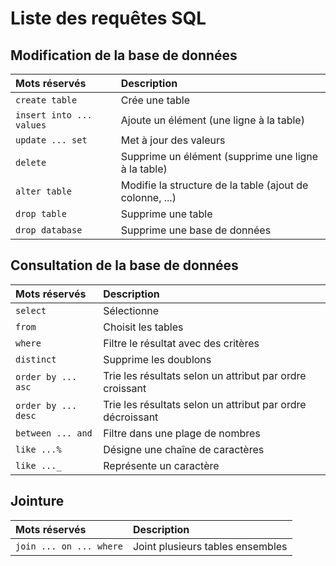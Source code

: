 <!-- Copyright 2024 Caroline Blank <caro@c-space.org> -->
<!-- SPDX-License-Identifier: CC-BY-NC-SA-4.0 -->

# Liste des requêtes SQL

## Modification de la base de données

| Mots réservés | Description |
| :------------ | :---------- |
| `create table` | Crée une table |
| `insert into ... values` | Ajoute un élément (une ligne à la table) |
| `update ... set` | Met à jour des valeurs |
| `delete` | Supprime un élément (supprime une ligne à la table) |
| `alter table` | Modifie la structure de la table (ajout de colonne, ...) |
| `drop table` | Supprime une table |
| `drop database` | Supprime une base de données |

## Consultation de la base de données

| Mots réservés | Description |
| :------------ | :---------- |
| `select` | Sélectionne |
| `from` | Choisit les tables |
| `where` | Filtre le résultat avec des critères |
| `distinct` | Supprime les doublons |
| `order by ... asc` | Trie les résultats selon un attribut par ordre croissant |
| `order by ... desc` | Trie les résultats selon un attribut par ordre décroissant |
| `between ... and` | Filtre dans une plage de nombres |
| `like ...%` | Désigne une chaîne de caractères |
| `like ..._` | Représente un caractère |


## Jointure

| Mots réservés | Description |
| :------------ | :---------- |
| `join ... on ... where` | Joint plusieurs tables ensembles |


